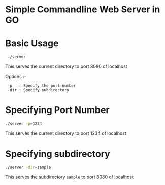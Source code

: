 # Simple Commandline Web Server in GO

# Basic Usage

```sh
 ./server
```
This serves the current directory to port 8080 of localhost

Options :- 

	 -p   : Specify the port number
	 -dir : Specify subdirectory

# Specifying Port Number

```sh
./server -p=1234
```

This serves the current directory to port 1234 of localhost

# Specifying subdirectory

```sh
./server -dir=sample
```

This serves the subdirectory `sample` to port 8080 of localhost


